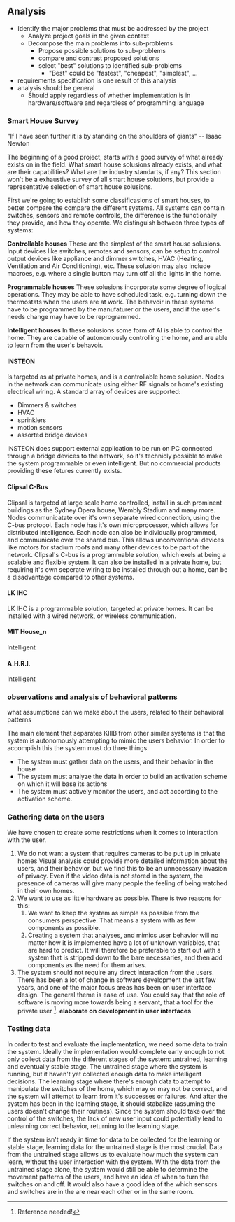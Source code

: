 
## Analysis

* Identify the major problems that must be addressed by the project
	* Analyze project goals in the given context
	* Decompose the main problems into sub-problems
		* Propose possible solutions to sub-problems
		* compare and contrast proposed solutions
		* select "best" solutions to identified sub-problems
			* "Best" could be "fastest", "cheapest", "simplest", ...
* requirements specification is one result of this analysis
* analysis should be general
	* Should apply regardless of whether implementation is in hardware/software and regardless of programming language

### Smart House Survey

"If I have seen further it is by standing on the shoulders of giants" -- Isaac Newton

The beginning of a good project, starts with a good survey of what already exists on in the field. What smart house solusions already exists, and what are their capabilities? What are the industry standarts, if any? This section won't be a exhaustive survey of all smart house solutions, but provide a representative selection of smart house solusions.

First we're going to establish some classificasions of smart houses, to better compare the compare the different systems. All systems can contain switches, sensors and remote controlls, the difference is the functionally they provide, and how they operate.
We distinguish between three types of systems:

**Controllable houses**
These are the simplest of the smart house solusions. Input devices like switches, remotes and sensors, can be setup to control output devices like appliance and dimmer switches, HVAC (Heating, Ventilation and Air Conditioning), etc. These solusion may also include macroes, e.g. where a single button may turn off all the lights in the home. 

**Programmable houses**
These solusions incorporate some degree of logical operations. They may be able to have scheduled task, e.g. turning down the thermostats when the users are at work. The behavoir in these systems have to be programmed by the manufaturer or the users, and if the user's needs change may have to be reprogrammed.

**Intelligent houses**
In these solusions some form of AI is able to control the home. They are capable of autonomously controlling the home, and are able to learn from the user's behavoir. 

#### INSTEON

Is targeted as at private homes, and is a controllable home solusion. Nodes in the network can communicate using either RF signals or home's existing electrical wiring. A standard array of devices are supported: 

* Dimmers & switches 
* HVAC
* sprinklers
* motion sensors
* assorted bridge devices

INSTEON does support external application to be run on PC connected through a bridge devices to the network, so it's technicly possible to make the system programmable or even intelligent. But no commercial products providing these fetures currently exists.

#### Clipsal C-Bus

Clipsal is targeted at large scale home controlled, install in such prominent buildings as the Sydney Opera house, Wembly Stadium and many more. Nodes communicatate over it's own separate wired connection, using the C-bus protocol. Each node has it's own microprocessor, which allows for distributed intelligence. Each node can also be individually programmed, and communicate over the shared bus. This allows unconventional devices like motors for stadium roofs and many other devices to be part of the network. Clipsal's C-bus is a programmable solution, which exels at being a scalable and flexible system. It can also be installed in a private home, but requiring it's own seperate wiring to be installed through out a home, can be a disadvantage compared to other systems. 

#### LK IHC

LK IHC is a programmable solution, targeted at private homes. It can be installed with a wired network, or wireless communication. 

#### MIT House_n
Intelligent
#### A.H.R.I.
Intelligent
#### 


### observations and analysis of behavioral patterns
what assumptions can we make about the users, related to their behavioral patterns



The main element that separates KIIIB from other similar systems is that the system is autonomously attempting to mimic the users behavior.  In order to accomplish this the system must do three things.

*  The system must gather data on the users, and their behavior in the house
* The system must analyze the data in order to build an activation scheme on which it will base its actions
* The system must actively monitor the users, and act according to the activation scheme.

### Gathering data on the users
We have chosen to create some restrictions when it comes to interaction with the user.
1. We do not want a system that requires cameras to be put up in private homes
	Visual analysis could provide more detailed information about the users, and their behavior, but we find this to be an unnecessary invasion of privacy. Even if the video data is not stored in the system, the presence of cameras will give many people the feeling of being watched in their own homes.
2. We want to use as little hardware as possible.
	There is two reasons for this:
	1.  We want to keep the system as simple as possible from the consumers perspective. That means a system with as few components as possible.
	2. Creating a system that analyses, and mimics user behavior will no matter how it is implemented have a lot of unknown variables, that are hard to predict. It will therefore be preferable to start out with a system that is stripped down to the bare necessaries, and then add components as the need for them arises.
3. The system should not require any direct interaction from the users.
	There has been a lot of change in software development the last few years, and one of the major focus areas has been on user interface design. The general theme is ease of use. You could say that the role of software is moving more towards being a servant, that a tool for the private user [^need-ref]. **elaborate on development in user interfaces**
[^need-ref]: Reference needed!

### Testing data

In order to test and evaluate the implementation, we need some data to train the system. Ideally the implementation would complete early enough to not only collect data from the different stages of the system: untrained, learning and eventually stable stage. The untrained stage where the system is running, but it haven't yet collected enough data to make intelligent decisions. The learning stage where there's enough data to attempt to manipulate the switches of the home, which may or may not be correct, and the system will attempt to learn from it's successes or failures. And after the system has been in the learning stage, it should stabalize (assuming the users doesn't change their routines). Since the system should take over the control of the switches, the lack of new user input could potentially lead to unlearning correct behavior, returning to the learning stage.

If the system isn't ready in time for data to be collected for the learning or stable stage, learning data for the untrained stage is the most crucial. Data from the untrained stage allows us to evaluate how much the system can learn, without the user interaction with the system. With the data from the untrained stage alone, the system would still be able to determine the movement patterns of the users, and have an idea of when to turn the switches on and off. It would also have a good idea of the which sensors and switches are in the are near each other or in the same room.


